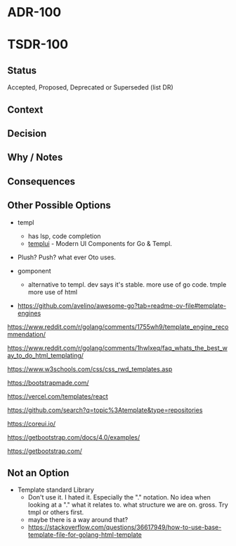 # ADR-100
# TSDR-100

## Status

Accepted, Proposed, Deprecated or Superseded (list DR)

## Context



## Decision



## Why / Notes



## Consequences



## Other Possible Options

- templ
  - has lsp, code completion
  - [templui](https://github.com/axzilla/templui) - Modern UI Components for Go & Templ.
- Plush? Push? what ever Oto uses.

- gomponent
  - alternative to templ. dev says it's stable. more use of go code. tmple more use of html

- https://github.com/avelino/awesome-go?tab=readme-ov-file#template-engines

https://www.reddit.com/r/golang/comments/1755wh9/template_engine_recommendation/

https://www.reddit.com/r/golang/comments/1hwlxeq/faq_whats_the_best_way_to_do_html_templating/


https://www.w3schools.com/css/css_rwd_templates.asp

https://bootstrapmade.com/

https://vercel.com/templates/react

https://github.com/search?q=topic%3Atemplate&type=repositories

https://coreui.io/

  https://getbootstrap.com/docs/4.0/examples/

 https://getbootstrap.com/

## Not an Option

- Template standard Library
  - Don't use it. I hated it. Especially the "." notation. No idea when looking at a "." what it relates to. what structure we are on. gross. Try tmpl or others first.
  - maybe there is a way around that?
  - https://stackoverflow.com/questions/36617949/how-to-use-base-template-file-for-golang-html-template